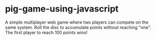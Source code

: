 # pig-game-using-javascript
A simple multiplayer web game where two players can compete on the same system. Roll the disc to accumulate points without reaching "one". The first player to reach 100 points wins!
